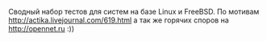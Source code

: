 Сводный набор тестов для систем на базе Linux и FreeBSD.
По мотивам http://actika.livejournal.com/619.html а так же горячих споров на http://opennet.ru :))
